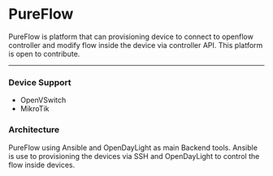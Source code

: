 # **Pure**Flow

PureFlow is platform that can provisioning device to connect to openflow controller and modify flow inside the device via controller API. This platform is open to contribute.

---
### **Device Support**
- OpenVSwitch
- MikroTik

### **Architecture**
PureFlow using Ansible and OpenDayLight as main Backend tools. Ansible is use to provisioning the devices via SSH and OpenDayLight to control the flow inside devices.